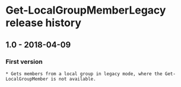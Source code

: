 # Get-LocalGroupMemberLegacy release history

## 1.0 - 2018-04-09

### First version

    * Gets members from a local group in legacy mode, where the Get-LocalGroupMember is not available.